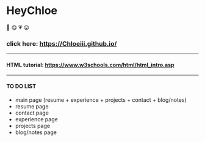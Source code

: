 # HeyChloe
:girl: :yum: :heartpulse: :stuck_out_tongue_closed_eyes:
### click here: https://Chloeiii.github.io/
----
#### HTML tutorial: https://www.w3schools.com/html/html_intro.asp
----

#### TO DO LIST
* main page (resume + experience + projects + contact + blog/notes)
* resume page
* contact page
* experience page
* projects page 
* blog/notes page 
